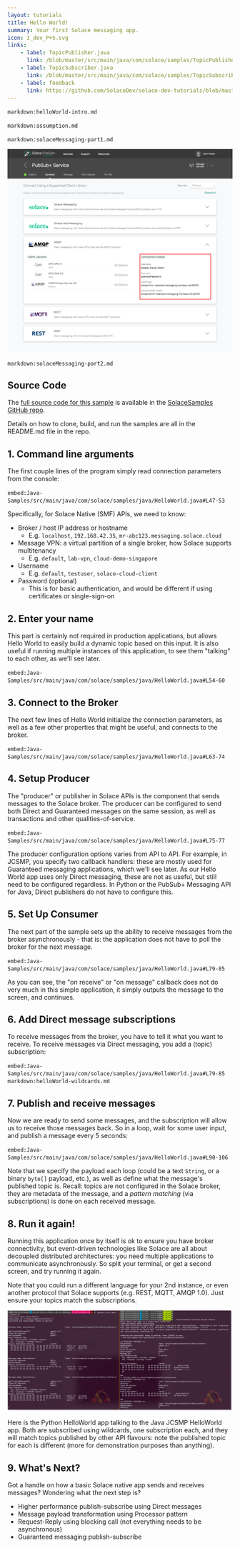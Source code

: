 ```yaml
---
layout: tutorials
title: Hello World!
summary: Your first Solace messaging app.
icon: I_dev_P+S.svg
links:
    - label: TopicPublisher.java
      link: /blob/master/src/main/java/com/solace/samples/TopicPublisher.java
    - label: TopicSubscriber.java
      link: /blob/master/src/main/java/com/solace/samples/TopicSubscriber.java
    - label: feedback
      link: https://github.com/SolaceDev/solace-dev-tutorials/blob/master/src/pages/tutorials/java/publish-subscribe.md
---
```


`markdown:helloWorld-intro.md`

`markdown:assumption.md`

`markdown:solaceMessaging-part1.md`

![Screenshot: Messaging Connectivity Information](../../../images/screenshots/connectivity-info.png)

`markdown:solaceMessaging-part2.md`

## Source Code

The [full source code for this sample](https://github.com/SolaceSamples/solace-samples-java/blob/master/src/main/java/com/solace/samples/java/HelloWorld.java) is available in the [SolaceSamples GitHub repo](https://github.com/SolaceSamples/solace-samples-java).

Details on how to clone, build, and run the samples are all in the README.md file in the repo.

## 1. Command line arguments
The first couple lines of the program simply read connection parameters from the console:

`embed:Java-Samples/src/main/java/com/solace/samples/java/HelloWorld.java#L47-53`

Specifically, for Solace Native (SMF) APIs, we need to know:

 - Broker / host IP address or hostname
    - E.g. `localhost`, `192.168.42.35`, `mr-abc123.messaging.solace.cloud`
 - Message VPN: a virtual partition of a single broker, how Solace supports multitenancy
    - E.g. `default`, `lab-vpn`, `cloud-demo-singapore`
 - Username
    - E.g. `default`, `testuser`, `solace-cloud-client`
 - Password (optional)
    - This is for basic authentication, and would be different if using certificates or single-sign-on


## 2. Enter your name

This part is certainly not required in production applications, but allows Hello World to easily build a dynamic topic based on this input. It is also useful if running multiple instances of this application, to see them "talking" to each other, as we'll see later.

`embed:Java-Samples/src/main/java/com/solace/samples/java/HelloWorld.java#L54-60`

## 3. Connect to the Broker

The next few lines of Hello World initialize the connection parameters, as well as a few other properties that might be useful, and connects to the broker.

`embed:Java-Samples/src/main/java/com/solace/samples/java/HelloWorld.java#L63-74`

## 4. Setup Producer

The "producer" or publisher in Solace APIs is the component that sends messages to the Solace broker.  The producer can be configured to send both Direct and Guaranteed messages on the same session, as well as transactions and other qualities-of-service.

`embed:Java-Samples/src/main/java/com/solace/samples/java/HelloWorld.java#L75-77`

The producer configuration options varies from API to API.  For example, in JCSMP, you specify two callback handlers: these are mostly used for Guaranteed messaging applications, which we'll see later.  As our Hello World app uses only Direct messaging, these are not as useful, but still need to be configured regardless.  In Python or the PubSub+ Messaging API for Java, Direct publishers do not have to configure this.

## 5. Set Up Consumer

The next part of the sample sets up the ability to receive messages from the broker asynchronously - that is: the application does not have to poll the broker for the next message. 

`embed:Java-Samples/src/main/java/com/solace/samples/java/HelloWorld.java#L79-85`

As you can see, the "on receive" or "on message" callback does not do very much in this simple application, it simply outputs the message to the screen, and continues.

## 6. Add Direct message subscriptions

To receive messages from the broker, you have to tell it what you want to receive.  To receive messages via Direct messaging, you add a (topic) subscription:

`embed:Java-Samples/src/main/java/com/solace/samples/java/HelloWorld.java#L79-85`
`markdown:helloWorld-wildcards.md`

## 7. Publish and receive messages

Now we are ready to send some messages, and the subscription will allow us to receive those messages back.  So in a loop, wait for some user input, and publish a message every 5 seconds:

`embed:Java-Samples/src/main/java/com/solace/samples/java/HelloWorld.java#L90-106`

Note that we specify the payload each loop (could be a text `String`, or a binary `byte[]` payload, etc.), as well as define what the message's published topic is.  Recall: topics are not configured in the Solace broker, they are metadata of the message, and a _pattern matching_ (via subscriptions) is done on each received message.

## 8. Run it again!

Running this application once by itself is ok to ensure you have broker connectivity, but event-driven technologies like Solace are all about decoupled distributed architectures: you need multiple applications to communicate asynchronously.  So split your terminal, or get a second screen, and try running it again.

Note that you could run a different language for your 2nd instance, or even another protocol that Solace supports (e.g. REST, MQTT, AMQP 1.0).  Just ensure your topics match the subscriptions.

![Screenshot: Python HelloWorld app talking to the Java JCSMP HelloWorld app](../../../images/screenshots/helloworld-two-apps-talk.png)

Here is the Python HelloWorld app talking to the Java JCSMP HelloWorld app.  Both are subscribed using wildcards, one subscription each, and they will match topics published by other API flavours: note the published topic for each is different (more for demonstration purposes than anything).


## 9. What's Next?
Got a handle on how a basic Solace native app sends and receives messages?  Wondering what the next step is?
 - Higher performance publish-subscribe using Direct messages
 - Message payload transformation using Processor pattern
 - Request-Reply using blocking call (not everything needs to be asynchronous)
 - Guaranteed messaging publish-subscribe
